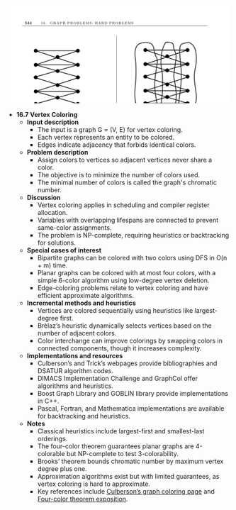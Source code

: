 ![ADM-ch16-graphs-vertex-coloring](ADM-ch16-graphs-vertex-coloring.best.png)

- **16.7 Vertex Coloring**
  - **Input description**
    - The input is a graph G = (V, E) for vertex coloring.
    - Each vertex represents an entity to be colored.
    - Edges indicate adjacency that forbids identical colors.
  - **Problem description**
    - Assign colors to vertices so adjacent vertices never share a color.
    - The objective is to minimize the number of colors used.
    - The minimal number of colors is called the graph's chromatic number.
  - **Discussion**
    - Vertex coloring applies in scheduling and compiler register allocation.
    - Variables with overlapping lifespans are connected to prevent same-color assignments.
    - The problem is NP-complete, requiring heuristics or backtracking for solutions.
  - **Special cases of interest**
    - Bipartite graphs can be colored with two colors using DFS in O(n + m) time.
    - Planar graphs can be colored with at most four colors, with a simple 6-color algorithm using low-degree vertex deletion.
    - Edge-coloring problems relate to vertex coloring and have efficient approximate algorithms.
  - **Incremental methods and heuristics**
    - Vertices are colored sequentially using heuristics like largest-degree first.
    - Brèlaz’s heuristic dynamically selects vertices based on the number of adjacent colors.
    - Color interchange can improve colorings by swapping colors in connected components, though it increases complexity.
  - **Implementations and resources**
    - Culberson’s and Trick’s webpages provide bibliographies and DSATUR algorithm codes.
    - DIMACS Implementation Challenge and GraphCol offer algorithms and heuristics.
    - Boost Graph Library and GOBLIN library provide implementations in C++.
    - Pascal, Fortran, and Mathematica implementations are available for backtracking and heuristics.
  - **Notes**
    - Classical heuristics include largest-first and smallest-last orderings.
    - The four-color theorem guarantees planar graphs are 4-colorable but NP-complete to test 3-colorability.
    - Brooks’ theorem bounds chromatic number by maximum vertex degree plus one.
    - Approximation algorithms exist but with limited guarantees, as vertex coloring is hard to approximate.
    - Key references include [Culberson’s graph coloring page](http://web.cs.ualberta.ca/~joe/Coloring/) and [Four-color theorem exposition](https://en.wikipedia.org/wiki/Four_color_theorem).

